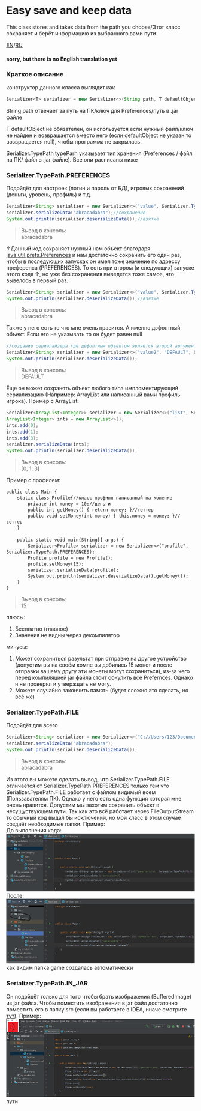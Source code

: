 # Easy save and keep data
This class stores and takes data from the path you choose/Этот класс сохраняет и берёт информацию из выбранного вами пути

[EN](#en)/[RU](#ru)  
<a id="en"></a>
#### sorry, but there is no English translation yet
<a id="ru"></a>
### Краткое описание  
конструктор данного класса выглядит как  
~~~java
Serializer<T> serializer = new Serializer<>(String path, T defaultObject, Serializer.TypePath typeParh)
~~~  
String path отвечает за путь на ПК/ключ для Preferences/путь в .jar файле 

T defaultObject не обязателен, он используется если нужный файл/ключ не найден и возвращается вместо него (если defaultObject не указан то возвращается null), чтобы программа не закрылась.  

Serializer.TypePath typeParh указывает тип хранения (Preferences / файл на ПК/ файл в .jar файле). Все они расписаны ниже
### Serializer.TypePath.PREFERENCES
Подойдёт для настроек (логин и пароль от БД), игровых сохранений (деньги, уровень, профиль) и т.д.
~~~java
Serializer<String> serializer = new Serializer<>("value", Serializer.TypePath.PREFERENCES);//создание сериалайзера
serializer.serializeData("abracadabra");//сохранение
System.out.println(serializer.deserializeData());//взятие
~~~
>Вывод в консоль:  
>abracadabra

↑Данный код сохраняет нужный нам объект благодаря [java.util.prefs.Preferences](https://java-course.ru/articles/preferences-api/) и нам достаточно сохранить его один раз, чтобы в последующих запусках он имел тоже значение по адрессу преференса (PREFERENCES). То есть при втором (и следующих) запуске этого кода ↑, но уже без сохранения выведется тоже самое, что вывелось в первый раз.
~~~java
Serializer<String> serializer = new Serializer<>("value", Serializer.TypePath.PREFERENCES);//создание сериалайзера
System.out.println(serializer.deserializeData());//взятие
~~~
>Вывод в консоль:  
>abracadabra


Также у него есть то что мне очень нравится. А именно дэфолтный объект. Если его не указывать то он будет равен null
~~~java
//создание сериалайзера где дефолтным объектом является второй аргумент конструктора 
Serializer<String> serializer = new Serializer<>("value2", "DEFAULT", Serializer.TypePath.PREFERENCES);
System.out.println(serializer.deserializeData());
~~~
>Вывод в консоль:  
>DEFAULT

Ёще он может сохранять объект любого типа импломентирующий сериализацию (Например: ArrayList или написанный вами профиль игрока). Пример с ArrayList:
~~~java
Serializer<ArrayList<Integer>> serializer = new Serializer<>("list", Serializer.TypePath.PREFERENCES);
ArrayList<Integer> ints = new ArrayList<>();
ints.add(0);
ints.add(1);
ints.add(3);
serializer.serializeData(ints);
System.out.println(serializer.deserializeData());
~~~
>Вывод в консоль:  
>[0, 1, 3]

Пример с профилем:
~~~
public class Main {
    static class Profile{//класс профиля написанный на коленке
        private int money = 10;//деньги
        public int getMoney() { return money; }//геттер
        public void setMoney(int money) { this.money = money; }//сеттер
    }
    
    public static void main(String[] args) {
        Serializer<Profile> serializer = new Serializer<>("profile", Serializer.TypePath.PREFERENCES);
        Profile profile = new Profile();
        profile.setMoney(15);
        serializer.serializeData(profile);
        System.out.println(serializer.deserializeData().getMoney());
    }
}
~~~
>Вывод в консоль:  
>15  

плюсы:  
1) Бесплатно (главное)  
2) Значения не видны через декомпилятор  

минусы:  
1) Может сохраниться разультат при отправке на другое устройство (допустим вы на своём компе вы добились 15 монет и после отправки вашему другу эти монеты могут сохраниться), из-за чего перед компиляцией jar файла стоит обнулить все Prefernces. Однако я не проверял и утверждать не могу.  
2) Можете случайно закончить память (будет сложно это сделать, но всё же)

### Serializer.TypePath.FILE  
Подойдёт для всего
~~~java
Serializer<String> serializer = new Serializer<>("C://Users/123/Documents/text.txt", Serializer.TypePath.FILE);
serializer.serializeData("abracadabra");
System.out.println(serializer.deserializeData());
~~~
>Вывод в консоль:  
>abracadabra  

Из этого вы можете сделать вывод, что Serializer.TypePath.FILE отличается от Serializer.TypePath.PREFERENCES только тем что Serializer.TypePath.FILE работает с файлом видимый всем (Пользавателям ПК). Однако у него есть одна функция которая мне очень нравится. Допустим мы захотим сохранить объект в несущуствующем пути. Так как это всё работает через FileOutputStream то обычный код выдал бы исключений, но мой класс в этом случае создаёт необходимые папки. Пример:  
До выполнения кода:  
![до выполнения кода](до.png)  
После:  
![после выполнения кода](после.png)  
как видим папка game создалась автоматически  
### Serializer.TypePath.IN_JAR
Он подойдёт только для того чтобы брать изображения (BufferedImage) из jar файла. Чтобы поместить изображения в jar файл достаточно поместить его в папку src (если вы работаете в IDEA, иначе смотрите [тут](https://coderoad.ru/1096398/%D0%94%D0%BE%D0%B1%D0%B0%D0%B2%D0%B8%D1%82%D1%8C-%D0%B8%D0%B7%D0%BE%D0%B1%D1%80%D0%B0%D0%B6%D0%B5%D0%BD%D0%B8%D0%B5-%D0%B2-JAR-Java)). Пример:  
![in_jar](in_jar.png) пути
